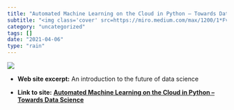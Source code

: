 ```yaml
---
title: "Automated Machine Learning on the Cloud in Python – Towards Data Science"
subtitle: "<img class='cover' src=https://miro.medium.com/max/1200/1*FvSI0P8Kzco2oXnpIRMe2w.jpeg>"
category: "uncategorized"
tags: []
date: "2021-04-06"
type: "rain"
---
```

<img class="cover" src=https://miro.medium.com/max/1200/1*FvSI0P8Kzco2oXnpIRMe2w.jpeg>



* **Web site excerpt:** An introduction to the future of data science

* **Link to site:** **[Automated Machine Learning on the Cloud in Python – Towards Data Science](https://towardsdatascience.com/automated-machine-learning-on-the-cloud-in-python-47cf568859f?source=userActivityShare-d383785221d0-1527471394)**